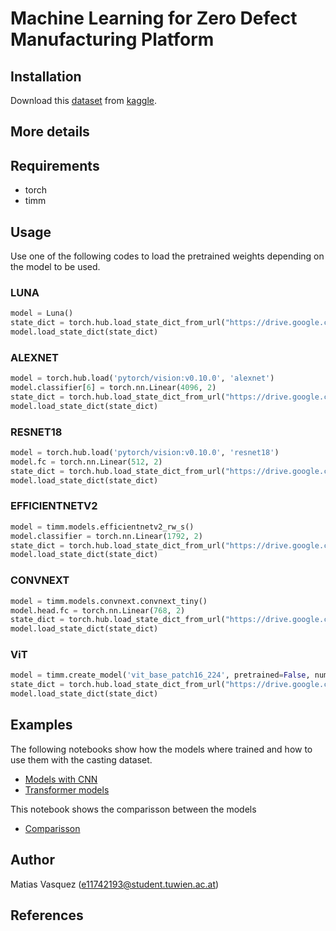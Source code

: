 # Machine Learning for Zero Defect Manufacturing Platform

## Installation

Download this [dataset](https://www.kaggle.com/ravirajsinh45/real-life-industrial-dataset-of-casting-product) from [kaggle](https://www.kaggle.com).


## More details

## Requirements

* torch
* timm

## Usage

Use one of the following codes to load the pretrained weights depending on the model to be used.

### LUNA
```python
model = Luna()
state_dict = torch.hub.load_state_dict_from_url("https://drive.google.com/uc?export=download&id=18dUsc1hP8ouSdc23BTu5BUiFgfrXr0-Z&confirm=t")
model.load_state_dict(state_dict)
```

### ALEXNET
```python
model = torch.hub.load('pytorch/vision:v0.10.0', 'alexnet')
model.classifier[6] = torch.nn.Linear(4096, 2) 
state_dict = torch.hub.load_state_dict_from_url("https://drive.google.com/uc?export=download&id=1WVbXJxI1so6TAh7sM4GXIzNQl-tWctwC&confirm=t")
model.load_state_dict(state_dict)
```

### RESNET18
```python
model = torch.hub.load('pytorch/vision:v0.10.0', 'resnet18')
model.fc = torch.nn.Linear(512, 2)
state_dict = torch.hub.load_state_dict_from_url("https://drive.google.com/uc?export=download&id=1nxGbmtyBDKlCOTOYLNz_8-GmFbJ9ML6V&confirm=t")
model.load_state_dict(state_dict)
```

### EFFICIENTNETV2
```python
model = timm.models.efficientnetv2_rw_s()
model.classifier = torch.nn.Linear(1792, 2)
state_dict = torch.hub.load_state_dict_from_url("https://drive.google.com/uc?export=download&id=1--kslrtZ8ARe1o6EE7EOlcscPSgZTJ55&confirm=t")
model.load_state_dict(state_dict)
```

### CONVNEXT
```python
model = timm.models.convnext.convnext_tiny()
model.head.fc = torch.nn.Linear(768, 2)
state_dict = torch.hub.load_state_dict_from_url("https://drive.google.com/uc?export=download&id=1eTbkcFYrxbSxJ4Jj0BpH1_mbLqJQ0LmP&confirm=t")
model.load_state_dict(state_dict)
```

### ViT
```python
model = timm.create_model('vit_base_patch16_224', pretrained=False, num_classes=2)
state_dict = torch.hub.load_state_dict_from_url("https://drive.google.com/uc?export=download&id=1-7kjESSsw5wKtHUnNx8C1q2lpPbL45jj&confirm=t")
model.load_state_dict(state_dict)
```

## Examples

The following notebooks show how the models where trained and how to use them with the casting dataset. 

* [Models with CNN](notebooks/luna_example.ipynb)
* [Transformer models](notebooks/vit_example.ipynb)

This notebook shows the comparisson between the models

* [Comparisson](notebooks/comparisson.ipynb)

## Author
Matias Vasquez (e11742193@student.tuwien.ac.at)

## References


